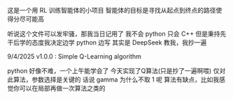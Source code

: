 这是一个用 RL 训练智能体的小项目
智能体的目标是寻找从起点到终点的路径使得分尽可能高

听说这个文件可以发牢骚，那我当日记用了
我不会 python 只会 C++
但是秉持先干后学的态度我决定边学 python 边写
其实是 DeepSeek 教我，我抄一遍

9/4/2025
v1.0.0 : Simple Q-Learning algorithm

python 好像不难，一个上午能学会了
今天实现了Q算法(只是抄了一遍啊喂)
仅对此算法，参数选择是关键的
话说 gamma 为什么不取 1 呢
算法有缺点，比如我感觉你可以在局部再做一次算法之类的
